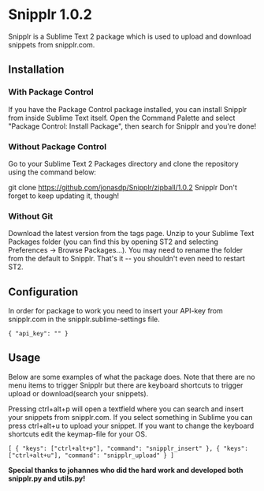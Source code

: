 # Snipplr 1.0.2

Snipplr is a Sublime Text 2 package which is used to upload and download snippets from snipplr.com.

## Installation

### With Package Control

If you have the Package Control package installed, you can install Snipplr from inside Sublime Text itself. Open the Command Palette and select "Package Control: Install Package", then search for Snipplr and you're done!

### Without Package Control

Go to your Sublime Text 2 Packages directory and clone the repository using the command below:

git clone https://github.com/jonasdp/Snipplr/zipball/1.0.2 Snipplr
Don't forget to keep updating it, though!

### Without Git

Download the latest version from the tags page. Unzip to your Sublime Text Packages folder (you can find this by opening ST2 and selecting Preferences -> Browse Packages...). You may need to rename the folder from the default to Snipplr. That's it -- you shouldn't even need to restart ST2.

## Configuration
In order for package to work you need to insert your API-key from snipplr.com in the snipplr.sublime-settings file.

`
{
  "api_key": ""
}
`
## Usage
Below are some examples of what the package does. Note that there are no menu items to trigger Snipplr but there are keyboard shortcuts to trigger upload or download(search your snippets).

Pressing ctrl+alt+p will open a textfield where you can search and insert your snippets from snipplr.com. If you select something in Sublime you can press ctrl+alt+u to upload your snippet. If you want to change the keyboard shortcuts edit the keymap-file for your OS.

`
[
  {
    "keys": ["ctrl+alt+p"], "command": "snipplr_insert"
  },
  {
    "keys": ["ctrl+alt+u"], "command": "snipplr_upload"
  }
]
`

<b>Special thanks to johannes who did the hard work and developed both snipplr.py and utils.py!</b>
